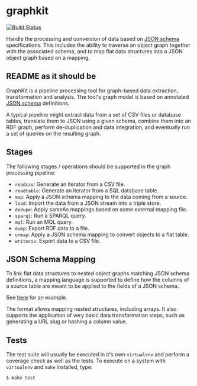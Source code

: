 # graphkit

[![Build Status](https://travis-ci.org/pudo/graphkit.svg?branch=master)](https://travis-ci.org/pudo/graphkit)

Handle the processing and conversion of data based on [JSON
schema](http://json-schema.org/) specifications. This includes the ability to
traverse an object graph together with the associated schema, and to map flat
data structures into a JSON object graph based on a mapping.

## README as it should be

GraphKit is a pipeline processing tool for graph-based data extraction,
transformation and analysis. The tool's graph model is based on annotated
[JSON schema](http://json-schema.org/) definitions.

A typical pipeline might extract data from a set of CSV files or database
tables, translate them to JSON using a given schema, combine them into an
RDF graph, perform de-duplication and data integration, and eventually run
a set of queries on the resulting graph.

## Stages

The following stages / operations should be supported in the graph processing
pipeline:

* ``readcsv``: Generate an iterator from a CSV file.
* ``readtable``: Generate an iterator from a SQL database table.
* ``map``: Apply a JSON schema mapping to the data coming from a source.
* ``load``: Import the data from a JSON stream into a triple store.
* ``dedupe``: Apply sameAs mappings based on some external mapping file.
* ``sparql``: Run a SPARQL query.
* ``mql``: Run an MQL query.
* ``dump``: Export RDF data to a file.
* ``unmap``: Apply a JSON schema mapping to convert objects to a flat table.
* ``writecsv``: Export data to a CSV file.

## JSON Schema Mapping

To link flat data structures to nested object graphs matching JSON schema
definitions, a mapping language is supported to define how the columns of
a source table are meant to be applied to the fields of a JSON schema.

See [here](https://github.com/pudo/graphkit/blob/master/tests/fixtures/everypol/mapping.json)
for an example.

The format allows mapping nested structures, including arrays. It also supports
the application of very basic data transformation steps, such as generating a
URL slug or hashing a column value.

## Tests

The test suite will usually be executed in it's own ``virtualenv`` and perform a
coverage check as well as the tests. To execute on a system with ``virtualenv``
and ``make`` installed, type:

```bash
$ make test
```
